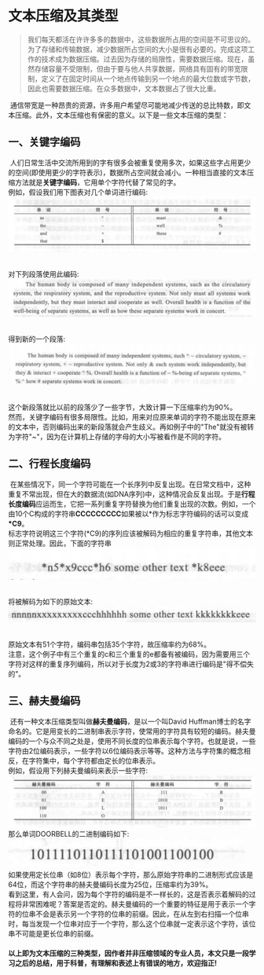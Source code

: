 # 文本压缩及其类型
>我们每天都活在许许多多的数据中，这些数据所占用的空间是不可思议的。为了存储和传输数据，减少数据所占空间的大小是很有必要的。完成这项工作的技术成为数据压缩。过去因为存储的局限性，需要数据压缩。现在，虽然存储容量不受限制，但由于要与他人共享数据，网络具有固有的带宽限制，定义了在固定时间从一个地点传输到另一个地点的最大位数或字节数，因此也需要数据压缩。在众多数据中，文本数据占了很大比重。

&nbsp;通信带宽是一种昂贵的资源，许多用户希望尽可能地减少传送的总比特数，即文本压缩。此外，文本压缩也有保密的意义。以下是一些文本压缩的类型：
## 一、关键字编码
&nbsp;人们日常生活中交流所用到的字有很多会被重复使用多次，如果这些字占用更少的空间(即使用更少的字符表示)，数据所占空间就会减小。一种相当直接的文本压缩方法就是**关键字编码**，它用单个字符代替了常见的字。
<br/>例如，假设我们用下图表对几个单词进行编码:
![](images\lab04\1.PNG)

<br/>对下列段落使用此编码:
![](images\lab04\2.PNG)

<br/>得到新的一个段落:
![](images\lab04\3.PNG)

<br/>这个新段落就比以前的段落少了一些字节，大致计算一下压缩率约为90%。
<br/>然而，关键字编码有很多局限性。比如，用来对应原来单词的字符不能出现在原来的文本中，否则编码出来的新段落就会产生歧义。再如例子中的"The"就没有被转为字符"~"，因为在计算机上存储的字母的大小写被看作是不同的字符。
## 二、行程长度编码
&nbsp;在某些情况下，同一个字符可能在一个长序列中反复出现。在日常文档中，这种重复不常出现，但在大的数据流(如DNA序列)中，这种情况会反复出现。于是**行程长度编码**应运而生，它把一系列重复字符替换为他们重复出现的次数。例如，一个由10个C构成的字符串**CCCCCCCCC**如果被以*作为标志字符编码的话可以变成<b>*C9</b>。
<br/>标志字符说明这三个字符(*C9)的序列应该被解码为相应的重复字符串，其他文本则正常处理。因此，下面的字符串
![](images\lab04\4.PNG)

<br/>将被解码为如下的原始文本:
![](images\lab04\5.PNG)

<br/>原始文本有51个字符，编码串包括35个字符，故压缩率约为68%。
<br/>注意，这个例子中有三个重复的c和三个重复的e都备有被编码，因为需要用三个字符对这样的重复序列编码，所以对于长度为2或3的字符串进行编码是"得不偿失的"。
## 三、赫夫曼编码
&nbsp;还有一种文本压缩类型叫做**赫夫曼编码**，是以一个叫David Huffman博士的名字命名的。它是用变长的二进制串表示字符，使常用的字符具有较短的编码。赫夫曼编码的一个与众不同之处是，使用不同长度的位串表示每个字符。也就是说，一些字符由2位编码表示，一些字符以6位编码表示等等。这种方法与字符集的概念相反，在字符集中，每个字符都由定长的位串表示。
<br/>例如，假设用下列赫夫曼编码来表示一些字符:
![](images\lab04\6.PNG)
<br/>那么单词DOORBELL的二进制编码如下:
![](images\lab04\7.PNG)
<br/>如果使用定长位串（如8位）表示每个字符，那么原始字符串的二进制形式应该是64位，而这个字符串的赫夫曼编码长度为25位，压缩率约为39%。
<br/>看到这里，有人会问，因为每个字符的编码是不一样长的，这是否表示着解码的过程将非常困难呢？答案是否定的。赫夫曼编码的一个重要的特征是用于表示一个字符的位串不会是表示另一个字符的位串的前缀。因此，在从左到右扫描一个位串时，每当发现一个位串对应于一个字符，那么这个位串就一定表示这个字符，该位串不可能是更长位串的前缀。
#### 以上即为文本压缩的三种类型，因作者并非压缩领域的专业人员，本文只是一段学习之后的总结，用于科普，有理解和表述上有错误的地方，欢迎指正!
